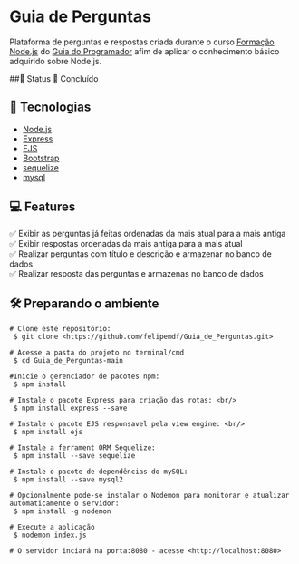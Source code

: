 # Guia de Perguntas

 Plataforma de perguntas e respostas criada durante o curso [Formação Node.js](https://www.udemy.com/course/formacao-nodejs/) do [Guia do Programador](https://www.udemy.com/user/guia-do-programador/) afim de aplicar o conhecimento básico adquirido sobre Node.js.

##:construction: Status
🚀 Concluído

## :toolbox: Tecnologias
* [Node.js](https://nodejs.org/pt-br/)
* [Express](https://expressjs.com/pt-br/)
* [EJS](https://ejs.co)
* [Bootstrap](https://getbootstrap.com)
* [sequelize](https://sequelize.org)
* [mysql](https://www.mysql.com)

## :computer: Features
:white_check_mark: Exibir as perguntas já feitas ordenadas da mais atual para a mais antiga <br/>
:white_check_mark: Exibir respostas ordenadas da mais antiga para a mais atual <br/>
:white_check_mark: Realizar perguntas com título e descrição e armazenar no banco de dados <br/>
:white_check_mark: Realizar resposta das perguntas e armazenas no banco de dados <br/>

## :hammer_and_wrench: Preparando o ambiente
```   
# Clone este repositório:
 $ git clone <https://github.com/felipemdf/Guia_de_Perguntas.git>

# Acesse a pasta do projeto no terminal/cmd 
 $ cd Guia_de_Perguntas-main

#Inicie o gerenciador de pacotes npm: 
 $ npm install

# Instale o pacote Express para criação das rotas: <br/>
 $ npm install express --save

# Instale o pacote EJS responsavel pela view engine: <br/>
 $ npm install ejs 

# Instale a ferrament ORM Sequelize: 
 $ npm install --save sequelize

# Instale o pacote de dependências do mySQL:
 $ npm install --save mysql2

# Opcionalmente pode-se instalar o Nodemon para monitorar e atualizar automaticamente o servidor:
 $ npm install -g nodemon
 
# Execute a aplicação
 $ nodemon index.js

# O servidor inciará na porta:8080 - acesse <http://localhost:8080> 
```
